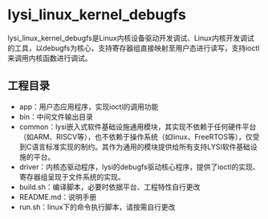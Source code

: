 # lysi_linux_kernel_debugfs
lysi_linux_kernel_debugfs是Linux内核设备驱动开发调试、Linux内核开发调试的工具，以debugfs为核心，支持寄存器组直接映射至用户态进行读写，支持ioctl来调用内核函数进行调试。
## 工程目录
- app：用户态应用程序，实现ioctl的调用功能
- bin：中间文件输出目录
- common：lysi嵌入式软件基础设施通用模块，其实现不依赖于任何硬件平台（如ARM、RISCV等），也不依赖于操作系统（如linux、FreeRTOS等），仅受到C语言标准实现的制约。其作为通用的模块提供给所有支持LYSI软件基础设施的平台。
- driver：内核态驱动程序，lysi的debugfs驱动核心程序，提供了ioctl的实现、寄存器组呈现于文件系统的实现。
- build.sh：编译脚本，必要时依据平台、工程特性自行更改
- README.md：说明手册
- run.sh：linux下的命令执行脚本，请按需自行更改
